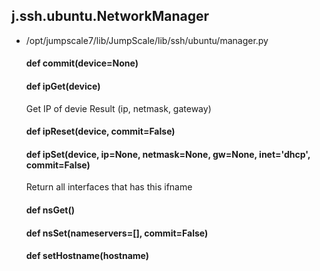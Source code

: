 ## j.ssh.ubuntu.NetworkManager

- /opt/jumpscale7/lib/JumpScale/lib/ssh/ubuntu/manager.py

    #### def commit(device=None) 
    #### def ipGet(device) 
    
    Get IP of devie
    Result (ip, netmask, gateway)
    #### def ipReset(device, commit=False) 
    #### def ipSet(device, ip=None, netmask=None, gw=None, inet='dhcp', commit=False) 
    
    Return all interfaces that has this ifname
    #### def nsGet() 
    #### def nsSet(nameservers=[], commit=False) 
    #### def setHostname(hostname) 
